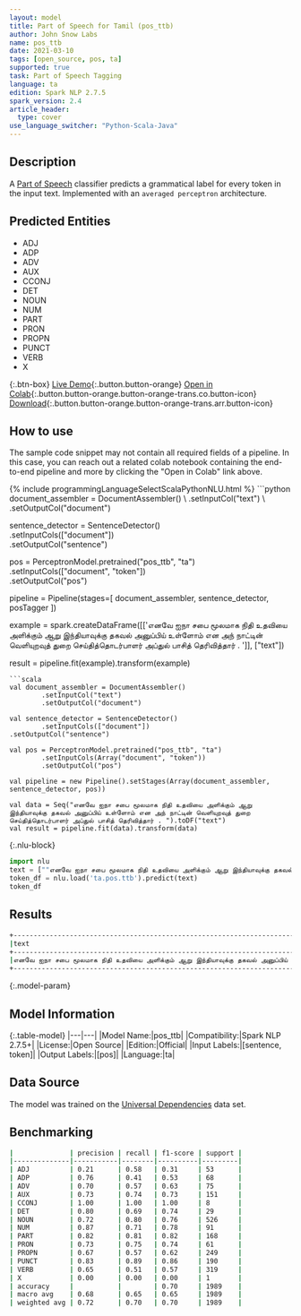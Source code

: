 ```yaml
---
layout: model
title: Part of Speech for Tamil (pos_ttb)
author: John Snow Labs
name: pos_ttb
date: 2021-03-10
tags: [open_source, pos, ta]
supported: true
task: Part of Speech Tagging
language: ta
edition: Spark NLP 2.7.5
spark_version: 2.4
article_header:
  type: cover
use_language_switcher: "Python-Scala-Java"
---
```


## Description

A [Part of Speech](https://en.wikipedia.org/wiki/Part_of_speech) classifier predicts a grammatical label for every token in the input text. Implemented with an `averaged perceptron` architecture.

## Predicted Entities

- ADJ
- ADP
- ADV
- AUX
- CCONJ
- DET
- NOUN
- NUM
- PART
- PRON
- PROPN
- PUNCT
- VERB
- X

{:.btn-box}
[Live Demo](https://demo.johnsnowlabs.com/public/GRAMMAR_EN/){:.button.button-orange}
[Open in Colab](https://colab.research.google.com/github/JohnSnowLabs/spark-nlp-workshop/blob/master/tutorials/streamlit_notebooks/GRAMMAR_EN.ipynb){:.button.button-orange.button-orange-trans.co.button-icon}
[Download](https://s3.amazonaws.com/auxdata.johnsnowlabs.com/public/models/pos_ttb_ta_2.7.5_2.4_1615399578187.zip){:.button.button-orange.button-orange-trans.arr.button-icon}

## How to use

The sample code snippet may not contain all required fields of a pipeline. In this case, you can reach out a related colab notebook containing the end-to-end pipeline and more by clicking the "Open in Colab" link above.




<div class="tabs-box" markdown="1">
{% include programmingLanguageSelectScalaPythonNLU.html %}
```python
document_assembler = DocumentAssembler() \
  .setInputCol("text") \
  .setOutputCol("document")

sentence_detector = SentenceDetector() \
  .setInputCols(["document"]) \
  .setOutputCol("sentence")

pos = PerceptronModel.pretrained("pos_ttb", "ta") \
  .setInputCols(["document", "token"]) \
  .setOutputCol("pos")

pipeline = Pipeline(stages=[
  document_assembler,
  sentence_detector,
  posTagger
])

example = spark.createDataFrame([['எனவே ஐநா சபை மூலமாக நிதி உதவியை அளிக்கும் ஆறு இந்தியாவுக்கு தகவல் அனுப்பிய் உள்ளோம் என அந் நாட்டின் வெளியுறவுத் துறை செய்தித்தொடர்பாளர் அப்துல் பாசித் தெரிவித்தார் . ']], ["text"])

result = pipeline.fit(example).transform(example)
```
```scala
val document_assembler = DocumentAssembler()
        .setInputCol("text")
        .setOutputCol("document")

val sentence_detector = SentenceDetector()
        .setInputCols(["document"])
.setOutputCol("sentence")

val pos = PerceptronModel.pretrained("pos_ttb", "ta")
        .setInputCols(Array("document", "token"))
        .setOutputCol("pos")

val pipeline = new Pipeline().setStages(Array(document_assembler, sentence_detector, pos))

val data = Seq("எனவே ஐநா சபை மூலமாக நிதி உதவியை அளிக்கும் ஆறு இந்தியாவுக்கு தகவல் அனுப்பிய் உள்ளோம் என அந் நாட்டின் வெளியுறவுத் துறை செய்தித்தொடர்பாளர் அப்துல் பாசித் தெரிவித்தார் . ").toDF("text")
val result = pipeline.fit(data).transform(data)
```

{:.nlu-block}
```python
import nlu
text = [""எனவே ஐநா சபை மூலமாக நிதி உதவியை அளிக்கும் ஆறு இந்தியாவுக்கு தகவல் அனுப்பிய் உள்ளோம் என அந் நாட்டின் வெளியுறவுத் துறை செய்தித்தொடர்பாளர் அப்துல் பாசித் தெரிவித்தார் . ""]
token_df = nlu.load('ta.pos.ttb').predict(text)
token_df
```
</div>

## Results

```bash
+---------------------------------------------------------------------------------------------------------------------------------------------------------------------+------------------------------------------------------------------------------------------------------------------------------------+
|text                                                                                                                                                                 |result                                                                                                                              |
+---------------------------------------------------------------------------------------------------------------------------------------------------------------------+------------------------------------------------------------------------------------------------------------------------------------+
|எனவே ஐநா சபை மூலமாக நிதி உதவியை அளிக்கும் ஆறு இந்தியாவுக்கு தகவல் அனுப்பிய் உள்ளோம் என அந் நாட்டின் வெளியுறவுத் துறை செய்தித்தொடர்பாளர் அப்துல் பாசித் தெரிவித்தார் .|[ADV, PROPN, NOUN, ADP, NOUN, NOUN, ADJ, PART, PROPN, NOUN, VERB, AUX, PART, DET, NOUN, NOUN, NOUN, NOUN, PROPN, PROPN, VERB, PUNCT]|
+---------------------------------------------------------------------------------------------------------------------------------------------------------------------+------------------------------------------------------------------------------------------------------------------------------------+
```

{:.model-param}
## Model Information

{:.table-model}
|---|---|
|Model Name:|pos_ttb|
|Compatibility:|Spark NLP 2.7.5+|
|License:|Open Source|
|Edition:|Official|
|Input Labels:|[sentence, token]|
|Output Labels:|[pos]|
|Language:|ta|

## Data Source

The model was trained on the [Universal Dependencies](https://www.universaldependencies.org) data set.

## Benchmarking

```bash
|              | precision | recall | f1-score | support |
|--------------|-----------|--------|----------|---------|
| ADJ          | 0.21      | 0.58   | 0.31     | 53      |
| ADP          | 0.76      | 0.41   | 0.53     | 68      |
| ADV          | 0.70      | 0.57   | 0.63     | 75      |
| AUX          | 0.73      | 0.74   | 0.73     | 151     |
| CCONJ        | 1.00      | 1.00   | 1.00     | 8       |
| DET          | 0.80      | 0.69   | 0.74     | 29      |
| NOUN         | 0.72      | 0.80   | 0.76     | 526     |
| NUM          | 0.87      | 0.71   | 0.78     | 91      |
| PART         | 0.82      | 0.81   | 0.82     | 168     |
| PRON         | 0.73      | 0.75   | 0.74     | 61      |
| PROPN        | 0.67      | 0.57   | 0.62     | 249     |
| PUNCT        | 0.83      | 0.89   | 0.86     | 190     |
| VERB         | 0.65      | 0.51   | 0.57     | 319     |
| X            | 0.00      | 0.00   | 0.00     | 1       |
| accuracy     |           |        | 0.70     | 1989    |
| macro avg    | 0.68      | 0.65   | 0.65     | 1989    |
| weighted avg | 0.72      | 0.70   | 0.70     | 1989    |
```
